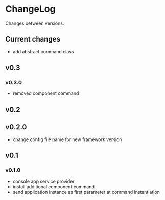# ChangeLog

Changes between versions.

## Current changes

* add abstract command class

## v0.3

### v0.3.0

* removed component command

## v0.2

## v0.2.0

* change config file name for new framework version

## v0.1

### v0.1.0

* console app service provider
* install additional component command
* send application instance as first parameter at command instantiation
